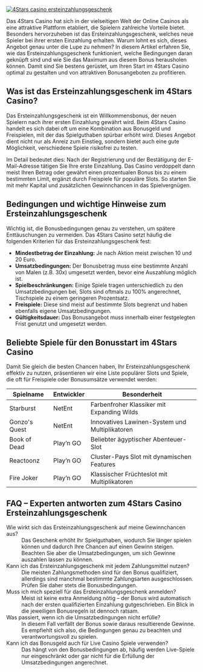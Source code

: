 [![4Stars casino ersteinzahlungsgeschenk](https://123-caf.pages.dev/gitsignup.png)](https://vrmoo.ru/Bt82HjjY)

<p>Das 4Stars Casino hat sich in der vielseitigen Welt der Online Casinos als eine attraktive Plattform etabliert, die Spielern zahlreiche Vorteile bietet. Besonders hervorzuheben ist das Ersteinzahlungsgeschenk, welches neue Spieler bei ihrer ersten Einzahlung erhalten. Warum lohnt es sich, dieses Angebot genau unter die Lupe zu nehmen? In diesem Artikel erfahren Sie, wie das Ersteinzahlungsgeschenk funktioniert, welche Bedingungen daran geknüpft sind und wie Sie das Maximum aus diesem Bonus herausholen können. Damit sind Sie bestens gerüstet, um Ihren Start im 4Stars Casino optimal zu gestalten und von attraktiven Bonusangeboten zu profitieren.</p>  <h2>Was ist das Ersteinzahlungsgeschenk im 4Stars Casino?</h2> <p>Das Ersteinzahlungsgeschenk ist ein Willkommensbonus, der neuen Spielern nach ihrer ersten Einzahlung gewährt wird. Beim 4Stars Casino handelt es sich dabei oft um eine Kombination aus Bonusgeld und Freispielen, mit der das Spielguthaben spürbar erhöht wird. Dieses Angebot dient nicht nur als Anreiz zum Einstieg, sondern bietet auch eine gute Möglichkeit, verschiedene Spiele risikofrei zu testen.</p> <p>Im Detail bedeutet dies: Nach der Registrierung und der Bestätigung der E-Mail-Adresse tätigen Sie Ihre erste Einzahlung. Das Casino verdoppelt dann meist Ihren Betrag oder gewährt einen prozentualen Bonus bis zu einem bestimmten Limit, ergänzt durch Freispiele für populäre Slots. So starten Sie mit mehr Kapital und zusätzlichen Gewinnchancen in das Spielvergnügen.</p>  <h2>Bedingungen und wichtige Hinweise zum Ersteinzahlungsgeschenk</h2> <p>Wichtig ist, die Bonusbedingungen genau zu verstehen, um spätere Enttäuschungen zu vermeiden. Das 4Stars Casino setzt häufig die folgenden Kriterien für das Ersteinzahlungsgeschenk fest:</p> <ul> <li><strong>Mindestbetrag der Einzahlung:</strong> Je nach Aktion meist zwischen 10 und 20 Euro.</li> <li><strong>Umsatzbedingungen:</strong> Der Bonusbetrag muss eine bestimmte Anzahl von Malen (z.B. 30x) umgesetzt werden, bevor eine Auszahlung möglich ist.</li> <li><strong>Spielbeschränkungen:</strong> Einige Spiele tragen unterschiedlich zu den Umsatzbedingungen bei, Slots sind oftmals zu 100% angerechnet, Tischspiele zu einem geringeren Prozentsatz.</li> <li><strong>Freispiele:</strong> Diese sind meist auf bestimmte Slots begrenzt und haben ebenfalls eigene Umsatzbedingungen.</li> <li><strong>Gültigkeitsdauer:</strong> Das Bonusangebot muss innerhalb einer festgelegten Frist genutzt und umgesetzt werden.</li> </ul>  <h2>Beliebte Spiele für den Bonusstart im 4Stars Casino</h2> <p>Damit Sie gleich die besten Chancen haben, Ihr Ersteinzahlungsgeschenk effektiv zu nutzen, präsentieren wir eine Liste populärer Slots und Spiele, die oft für Freispiele oder Bonusumsätze verwendet werden:</p> <table>   <thead>     <tr>       <th>Spielname</th>       <th>Entwickler</th>       <th>Besonderheit</th>     </tr>   </thead>   <tbody>     <tr>       <td>Starburst</td>       <td>NetEnt</td>       <td>Farbenfroher Klassiker mit Expanding Wilds</td>     </tr>     <tr>       <td>Gonzo's Quest</td>       <td>NetEnt</td>       <td>Innovatives Lawinen-System und Multiplikatoren</td>     </tr>     <tr>       <td>Book of Dead</td>       <td>Play’n GO</td>       <td>Beliebter ägyptischer Abenteuer-Slot</td>     </tr>     <tr>       <td>Reactoonz</td>       <td>Play’n GO</td>       <td>Cluster-Pays Slot mit dynamischen Features</td>     </tr>     <tr>       <td>Fire Joker</td>       <td>Play’n GO</td>       <td>Klassischer Früchteslot mit Multiplikatoren</td>     </tr>   </tbody> </table>  <h2>FAQ – Experten antworten zum 4Stars Casino Ersteinzahlungsgeschenk</h2> <dl>   <dt>Wie wirkt sich das Ersteinzahlungsgeschenk auf meine Gewinnchancen aus?</dt>   <dd>Das Geschenk erhöht Ihr Spielguthaben, wodurch Sie länger spielen können und dadurch Ihre Chancen auf einen Gewinn steigen. Beachten Sie aber die Umsatzbedingungen, um sich Gewinne auszahlen lassen zu können.</dd>    <dt>Kann ich das Ersteinzahlungsgeschenk mit jedem Zahlungsmittel nutzen?</dt>   <dd>Die meisten Zahlungsmethoden sind für den Bonus qualifiziert, allerdings sind manchmal bestimmte Zahlungsarten ausgeschlossen. Prüfen Sie daher stets die Bonusbedingungen.</dd>    <dt>Muss ich mich speziell für das Ersteinzahlungsgeschenk anmelden?</dt>   <dd>Meist ist keine extra Anmeldung nötig – der Bonus wird automatisch nach der ersten qualifizierten Einzahlung gutgeschrieben. Ein Blick in die jeweiligen Bonusregeln ist dennoch ratsam.</dd>    <dt>Was passiert, wenn ich die Umsatzbedingungen nicht erfülle?</dt>   <dd>In diesem Fall verfällt der Bonus sowie daraus resultierende Gewinne. Es empfiehlt sich also, die Bedingungen genau zu beachten und verantwortungsvoll zu spielen.</dd>    <dt>Kann ich das Bonusgeld auch für Live Casino Spiele verwenden?</dt>   <dd>Das hängt von den Bonusbedingungen ab, häufig werden Live-Spiele nur eingeschränkt oder gar nicht für die Erfüllung der Umsatzbedingungen angerechnet.</dd> </dl>